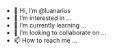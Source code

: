 - 👋 Hi, I’m @luanarius
- 👀 I’m interested in ...
- 🌱 I’m currently learning ...
- 💞️ I’m looking to collaborate on ...
- 📫 How to reach me ...

<!---
luanarius/luanarius is a ✨ special ✨ repository because its `README.md` (this file) appears on your GitHub profile.
You can click the Preview link to take a look at your changes.
--->
